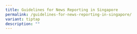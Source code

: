 ```yaml
---
title: Guidelines for News Reporting in Singapore
permalink: /guidelines-for-news-reporting-in-singapore/
variant: tiptap
description: ""
---
```

